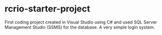 # rcrio-starter-project
First coding project created in Visual Studio using C# and used SQL Server Management Studio (SSMS) for the database. A very simple login system.
